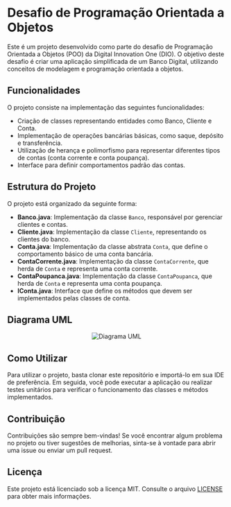 # Desafio de Programação Orientada a Objetos

Este é um projeto desenvolvido como parte do desafio de Programação Orientada a Objetos (POO) da Digital Innovation One (DIO). O objetivo deste desafio é criar uma aplicação simplificada de um Banco Digital, utilizando conceitos de modelagem e programação orientada a objetos.

## Funcionalidades

O projeto consiste na implementação das seguintes funcionalidades:

- Criação de classes representando entidades como Banco, Cliente e Conta.
- Implementação de operações bancárias básicas, como saque, depósito e transferência.
- Utilização de herança e polimorfismo para representar diferentes tipos de contas (conta corrente e conta poupança).
- Interface para definir comportamentos padrão das contas.

## Estrutura do Projeto

O projeto está organizado da seguinte forma:

- **Banco.java**: Implementação da classe `Banco`, responsável por gerenciar clientes e contas.
- **Cliente.java**: Implementação da classe `Cliente`, representando os clientes do banco.
- **Conta.java**: Implementação da classe abstrata `Conta`, que define o comportamento básico de uma conta bancária.
- **ContaCorrente.java**: Implementação da classe `ContaCorrente`, que herda de `Conta` e representa uma conta corrente.
- **ContaPoupanca.java**: Implementação da classe `ContaPoupanca`, que herda de `Conta` e representa uma conta poupança.
- **IConta.java**: Interface que define os métodos que devem ser implementados pelas classes de conta.

## Diagrama UML

<p align="center">
  <img src="uml-banco-digital.png" alt="Diagrama UML">
</p>

## Como Utilizar

Para utilizar o projeto, basta clonar este repositório e importá-lo em sua IDE de preferência. Em seguida, você pode executar a aplicação ou realizar testes unitários para verificar o funcionamento das classes e métodos implementados.

## Contribuição

Contribuições são sempre bem-vindas! Se você encontrar algum problema no projeto ou tiver sugestões de melhorias, sinta-se à vontade para abrir uma issue ou enviar um pull request.

## Licença

Este projeto está licenciado sob a licença MIT. Consulte o arquivo [LICENSE](LICENSE) para obter mais informações.
